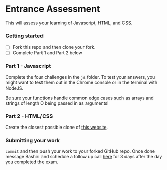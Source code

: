 
# Entrance Assessment

This will assess your learning of Javascript, HTML, and CSS. 

### Getting started

- [ ] Fork this repo and then clone your fork.
- [ ] Complete Part 1 and Part 2 below

### Part 1 - Javascript

Complete the four challenges in the `js` folder. To test your answers, you might want to test them out in the Chrome console or in the terminal with NodeJS. 

Be sure your functions handle common edge cases such as arrays and strings of length 0 being passed in as arguments!


### Part 2 - HTML/CSS

Create the closest possible clone of [this website](https://www.geico.com/). 

### Submitting your work
`commit` and then push your work to your forked GitHub repo. Once done message Bashiri and schedule a follow up call [here](https://calendly.com/100kcoder/coaching-call) for 3 days after the day you completed the exam.


